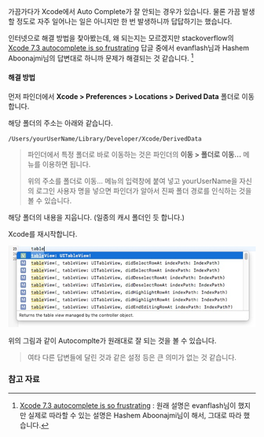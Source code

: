 가끔가다가 Xcode에서 Auto Complete가 잘 안되는 경우가 있습니다. 물론 가끔 발생할 정도로 자주 일어나는 일은 아니지만 한 번 발생하니까 답답하기는 했습니다.

인터넷으로 해결 방법을 찾아봤는데, 왜 되는지는 모르겠지만 stackoverflow의 [Xcode 7.3 autocomplete is so frustrating](http://stackoverflow.com/questions/36169099/xcode-7-3-autocomplete-is-so-frustrating) 답글 중에서 evanflash님과 Hashem Aboonajmi님의 답변대로 하니까 문제가 해결되는 것 같습니다. [^stackoverflow-36169099]

#### 해결 방법

먼저 파인더에서 **Xcode > Preferences > Locations > Derived Data** 폴더로 이동합니다. 

해당 폴더의 주소는 아래와 같습니다. 

```
/Users/yourUserName/Library/Developer/Xcode/DerivedData
```

> 파인더에서 특정 폴더로 바로 이동하는 것은 파인더의 **이동 > 폴더로 이동...** 메뉴를 이용하면 됩니다. 
> 
> 위의 주소를 폴더로 이동... 메뉴의 입력창에 붙여 넣고 yourUserName을 자신의 로그인 사용자 명을 넣으면 파인더가 알아서 진짜 폴더 경로를 인식하는 것을 볼 수 있습니다. 

해당 폴더의 내용을 지웁니다. (일종의 캐시 폴더인 듯 합니다.) 

Xcode를 재시작합니다. 

![Auto-Complte](../assets/Xcode/auto-complete.jpg)

위의 그림과 같이 Autocomplte가 원래대로 잘 되는 것을 볼 수 있습니다. 

> 여타 다른 답변들에 달린 것과 같은 설정 등은 큰 의미가 없는 것 같습니다. 

### 참고 자료

[^stackoverflow-36169099]: [Xcode 7.3 autocomplete is so frustrating](http://stackoverflow.com/questions/36169099/xcode-7-3-autocomplete-is-so-frustrating) : 원래 설명은 evanflash님이 했지만 실제로 따라할 수 있는 설명은 Hashem Aboonajmi님이 해서, 그대로 따라 했습니다.